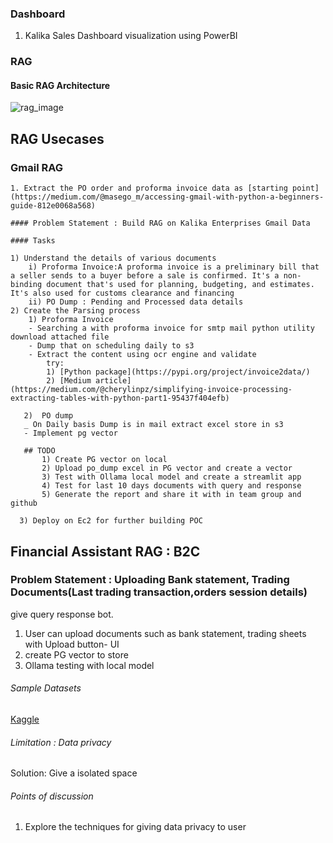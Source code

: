 ### Dashboard
1. Kalika Sales Dashboard visualization using PowerBI

### RAG

#### Basic RAG Architecture
 ![rag_image](https://www.clarifai.com/hs-fs/hubfs/rag-query-drawio%20(1)-png-2.png?width=2056&height=1334&name=rag-query-drawio%20(1)-png-2.png)

## RAG Usecases

### Gmail RAG
    1. Extract the PO order and proforma invoice data as [starting point](https://medium.com/@masego_m/accessing-gmail-with-python-a-beginners-guide-812e0068a568)

    #### Problem Statement : Build RAG on Kalika Enterprises Gmail Data

    #### Tasks

    1) Understand the details of various documents
        i) Proforma Invoice:A proforma invoice is a preliminary bill that a seller sends to a buyer before a sale is confirmed. It's a non-binding document that's used for planning, budgeting, and estimates. It's also used for customs clearance and financing
        ii) PO Dump : Pending and Processed data details
    2) Create the Parsing process
        1) Proforma Invoice
        - Searching a with proforma invoice for smtp mail python utility download attached file
        - Dump that on scheduling daily to s3
        - Extract the content using ocr engine and validate
            try:
            1) [Python package](https://pypi.org/project/invoice2data/)
            2) [Medium article](https://medium.com/@cherylinpz/simplifying-invoice-processing-extracting-tables-with-python-part1-95437f404efb)

       2)  PO dump
       _ On Daily basis Dump is in mail extract excel store in s3
       - Implement pg vector

       ## TODO
           1) Create PG vector on local
           2) Upload po_dump excel in PG vector and create a vector
           3) Test with Ollama local model and create a streamlit app
           4) Test for last 10 days documents with query and response
           5) Generate the report and share it with in team group and github

      3) Deploy on Ec2 for further building POC

## Financial Assistant RAG : B2C

   ### Problem Statement : Uploading Bank statement, Trading Documents(Last trading transaction,orders session details)
   give query response bot.

   1) User can upload documents such as bank statement, trading sheets with Upload button- UI
   2) create PG vector to store
   3) Ollama testing with local model

   ###### Sample Datasets
   [Kaggle](https://www.kaggle.com/datasets/abutalhadmaniyar/bank-statements-dataset?resource=download)
   ###### Limitation : Data privacy
   Solution: Give a isolated space

   ###### Points of discussion
   1) Explore the techniques for giving data privacy to user


